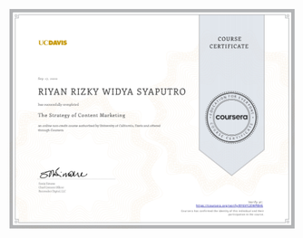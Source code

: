 ![](https://raw.githubusercontent.com/RiyanRIS/sertifikat/master/coursera/The%20Strategy%20of%20Content%20Marketing/Coursera-The%20Strategy%20of%20Content%20Marketing_page-0001.jpg)
